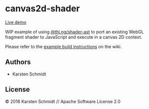 # canvas2d-shader

[Live demo](http://demo.thi.ng/umbrella/canvas2d-shader/)

WIP example of using
[@thi.ng/shader-ast](https://github.com/thi-ng/umbrella/tree/feature/webgl/packages/shader-ast)
to port an existing WebGL fragment shader to JavaScript and execute in a
canvas 2D context.

Please refer to the [example build instructions](https://github.com/thi-ng/umbrella/wiki/Example-build-instructions) on the wiki.

## Authors

- Karsten Schmidt

## License

&copy; 2018 Karsten Schmidt // Apache Software License 2.0
